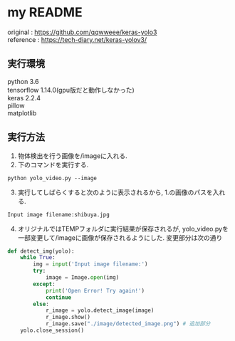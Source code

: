 # my README

original : https://github.com/qqwweee/keras-yolo3  
reference : https://tech-diary.net/keras-yolov3/

## 実行環境
python 3.6  
tensorflow 1.14.0(gpu版だと動作しなかった)  
keras 2.2.4  
pillow   
matplotlib  

## 実行方法
1. 物体検出を行う画像を/imageに入れる.
2. 下のコマンドを実行する.
```
python yolo_video.py --image
```
3. 実行してしばらくすると次のように表示されるから, 1.の画像のパスを入れる.
```
Input image filename:shibuya.jpg
```

4. オリジナルではTEMPフォルダに実行結果が保存されるが, yolo_video.pyを一部変更して/imageに画像が保存されるようにした. 変更部分は次の通り
```python
def detect_img(yolo):
    while True:
        img = input('Input image filename:')
        try:
            image = Image.open(img)
        except:
            print('Open Error! Try again!')
            continue
        else:
            r_image = yolo.detect_image(image)
            r_image.show()
            r_image.save("./image/detected_image.png") # 追加部分
    yolo.close_session()
```

